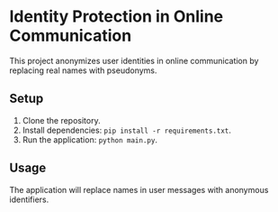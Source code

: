 # Identity Protection in Online Communication

This project anonymizes user identities in online communication by replacing real names with pseudonyms.

## Setup
1. Clone the repository.
2. Install dependencies: `pip install -r requirements.txt`.
3. Run the application: `python main.py`.

## Usage
The application will replace names in user messages with anonymous identifiers.